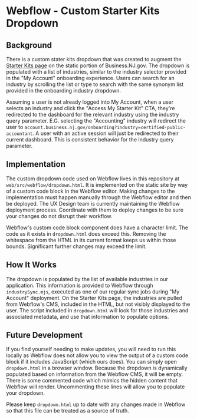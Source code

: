 # Webflow - Custom Starter Kits Dropdown

## Background

There is a custom stater kits dropdown that was created to augment the [Starter Kits page](https://business.nj.gov/starter-kits) on the static portion of Business.NJ.gov. The dropdown is populated with a list of industries, similar to the industry selector provided in the "My Account" onboarding experience. Users can search for an industry by scrolling the list or type to search with the same synonym list provided in the onboarding industry dropdown.

Assuming a user is not already logged into My Account, when a user selects an industry and click the "Access My Starter Kit" CTA, they're redirected to the dashboard for the relevant industry using the industry query parameter. E.G. selecting the "Accounting" industry will redirect the user to `account.business.nj.gov/onboarding?industry=certified-public-accountant`. A user with an active session will just be redirected to their current dashboard. This is consistent behavior for the industry query parameter.

## Implementation

The custom dropdown code used on Webflow lives in this repository at `web/src/webflow/dropdown.html`. It is implemented on the static site by way of a custom code block in the Webflow editor. Making changes to the implementation must happen manually through the Webflow editor and then be deployed. The UX Design team is currently maintaining the Webflow deployment process. Coordinate with them to deploy changes to be sure your changes do not disrupt their workflow.

Webflow's custom code block component does have a character limit. The code as it exists in `dropdown.html` does exceed this. Removing the whitespace from the HTML in its current format keeps us within those bounds. Significant further changes may exceed the limit.

## How It Works

The dropdown is populated by the list of available industries in our application. This information is provided to Webflow through `industrySync.mjs`, executed as one of our regular sync jobs during "My Account" deployment. On the Starter Kits page, the industries are pulled from Webflow's CMS, included in the HTML, but not visibly displayed to the user. The script included in `dropdown.html` will look for those industries and associated metadata, and use that information to populate options.

## Future Development

If you find yourself needing to make updates, you will need to run this locally as Webflow does not allow you to view the output of a custom code block if it includes JavaScript (which ours does). You can simply open `dropdown.html` in a browser window. Because the dropdown is dynamically populated based on information from the Webflow CMS, it will be empty. There is some commented code which mimics the hidden content that Webflow will render. Uncommenting these lines will allow you to populate your dropdown.

Please keep `dropdown.html` up to date with any changes made in Webflow so that this file can be treated as a source of truth.
